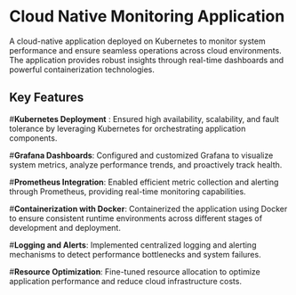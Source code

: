 # **Cloud Native Monitoring Application**

A cloud-native application deployed on Kubernetes to monitor system performance and ensure seamless operations across cloud environments. The application provides robust insights through real-time dashboards and powerful containerization technologies.

## Key Features

#**Kubernetes Deployment** : Ensured high availability, scalability, and fault tolerance by leveraging Kubernetes for orchestrating application components.

#**Grafana Dashboards**: Configured and customized Grafana to visualize system metrics, analyze performance trends, and proactively track health.

#**Prometheus Integration**: Enabled efficient metric collection and alerting through Prometheus, providing real-time monitoring capabilities.

#**Containerization with Docker**: Containerized the application using Docker to ensure consistent runtime environments across different stages of development and deployment.

#**Logging and Alerts**: Implemented centralized logging and alerting mechanisms to detect performance bottlenecks and system failures.

#**Resource Optimization**: Fine-tuned resource allocation to optimize application performance and reduce cloud infrastructure costs.

